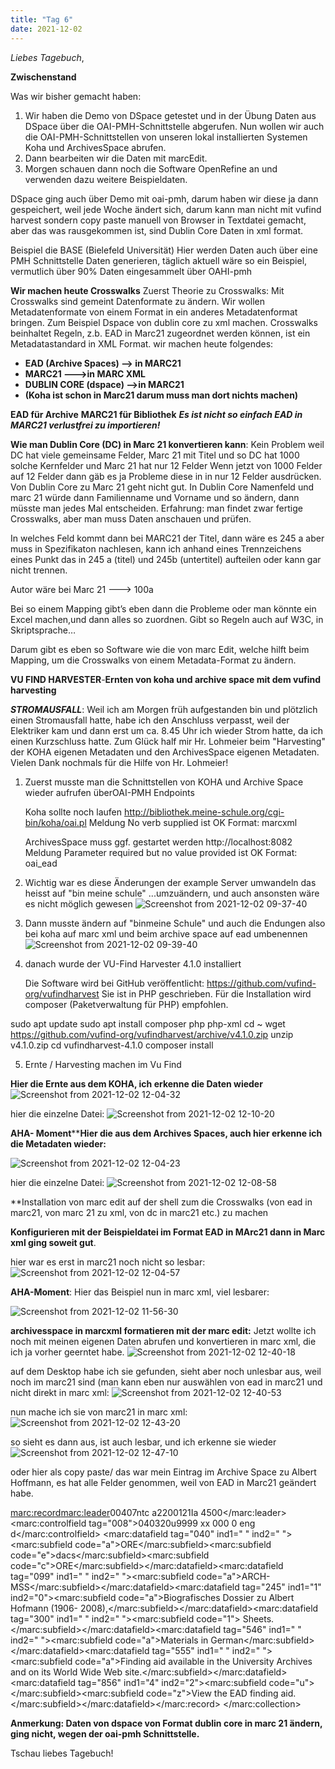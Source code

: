 ```yaml
---
title: "Tag 6"
date: 2021-12-02
---
```

_Liebes Tagebuch_,



**Zwischenstand**


Was wir bisher gemacht haben:
1.  Wir haben die Demo von DSpace getestet und in der Übung Daten aus DSpace über die OAI-PMH-Schnittstelle abgerufen.
Nun wollen wir auch die OAI-PMH-Schnittstellen von unseren lokal installierten Systemen Koha und ArchivesSpace abrufen.
2.  Dann bearbeiten wir die Daten mit marcEdit.
3.  Morgen schauen dann noch die Software OpenRefine an und verwenden dazu weitere Beispieldaten.

DSpace ging auch über Demo mit oai-pmh, darum haben wir diese ja dann gespeichert, weil jede Woche ändert sich, darum kann man nicht mit vufind harvest sondern copy paste manuell von Browser in Textdatei gemacht, aber das was rausgekommen ist, sind Dublin Core Daten in xml format.


Beispiel die BASE (Bielefeld Universität)
Hier werden Daten auch über eine PMH Schnittstelle Daten generieren, täglich aktuell wäre so ein Beispiel, vermutlich über 90% Daten eingesammelt über OAHI-pmh

**Wir machen heute Crosswalks**
Zuerst Theorie zu Crosswalks: Mit Crosswalks sind gemeint Datenformate zu ändern. Wir wollen Metadatenformate von einem Format in ein anderes Metadatenformat bringen. Zum Beispiel Dspace von dublin core zu xml machen.
Crosswalks beinhaltet Regeln, z.b. EAD in Marc21 zugeordnet werden können, ist ein Metadatastandard in XML Format. 
wir machen heute folgendes:
- **EAD (Archive Spaces) --> in MARC21**
- **MARC21   --->in MARC XML**
- **DUBLIN CORE (dspace) -->in MARC21** 
- **(Koha ist schon in Marc21 darum muss man dort nichts machen)**

**EAD für Archive**
**MARC21 für Bibliothek**
_**Es ist nicht so einfach EAD in MARC21 verlustfrei zu importieren!**_

**Wie man  Dublin Core (DC) in Marc 21 konvertieren kann**:
Kein Problem weil DC hat viele gemeinsame Felder, Marc 21 mit Titel und so 
DC  hat 1000 solche Kernfelder und Marc 21 hat nur 12 Felder
Wenn jetzt von 1000 Felder auf 12 Felder dann gäb es ja Probleme diese in in nur 12 Felder ausdrücken.
Von Dublin Core zu Marc 21 geht nicht gut. In Dublin Core Namenfeld und marc 21 würde dann Familienname und Vorname und so ändern, dann müsste man jedes Mal entscheiden.
Erfahrung: man findet zwar fertige Crosswalks, aber man muss Daten anschauen und prüfen.

In welches Feld kommt dann bei MARC21 der Titel, dann wäre es 245 a aber muss in Spezifikaton nachlesen, kann ich anhand eines Trennzeichens eines Punkt das in 245 a (titel) und 245b  (untertitel) aufteilen oder kann gar nicht trennen.
 
Autor wäre bei Marc 21 --->     100a

 
Bei so einem Mapping gibt’s eben dann die Probleme oder man könnte ein Excel machen,und dann alles so zuordnen.
Gibt so Regeln auch auf W3C, in Skriptsprache…

Darum gibt es eben so Software wie die von  marc Edit, welche hilft beim Mapping, um die Crosswalks von einem Metadata-Format zu ändern. 



**VU FIND HARVESTER**-**Ernten von koha und archive space mit dem vufind harvesting**

**_STROMAUSFALL_**: Weil ich am Morgen früh aufgestanden bin und plötzlich einen Stromausfall hatte, habe ich den Anschluss verpasst, weil der Elektriker kam und dann erst um ca. 8.45 Uhr ich wieder Strom hatte, da ich einen Kurzschluss hatte. Zum Glück half mir Hr. Lohmeier beim "Harvesting" der KOHA eigenen Metadaten und den ArchivesSpace eigenen Metadaten. Vielen Dank nochmals für die Hilfe von Hr. Lohmeier!

1. Zuerst musste man die Schnittstellen von KOHA und Archive Space wieder aufrufen überOAI-PMH Endpoints

    Koha sollte noch laufen
        http://bibliothek.meine-schule.org/cgi-bin/koha/oai.pl
        Meldung No verb supplied ist OK
        Format: marcxml
        
    ArchivesSpace muss ggf. gestartet werden
        http://localhost:8082
        Meldung Parameter required but no value provided ist OK
        Format: oai_ead



2. Wichtig war es diese  Änderungen der  example Server umwandeln das heisst auf "bin meine schule" ...umzuändern, und auch  ansonsten wäre es nicht möglich gewesen
![Screenshot from 2021-12-02 09-37-40](https://user-images.githubusercontent.com/90834735/144412123-542d4450-5ad5-48bd-a5e8-abd0f465fe81.png)

3. Dann musste ändern auf "binmeine Schule" und auch die Endungen also bei koha auf marc xml und beim archive space auf ead umbenennen
![Screenshot from 2021-12-02 09-39-40](https://user-images.githubusercontent.com/90834735/144411595-48253724-6f48-4085-a7c5-99f888391bba.png)
 


4. danach wurde der VU-Find  Harvester 4.1.0 installiert

    Die Software wird bei GitHub veröffentlicht: https://github.com/vufind-org/vufindharvest
    Sie ist in PHP geschrieben. Für die Installation wird composer (Paketverwaltung für PHP) empfohlen.

sudo apt update
sudo apt install composer php php-xml
cd ~
wget https://github.com/vufind-org/vufindharvest/archive/v4.1.0.zip
unzip v4.1.0.zip
cd vufindharvest-4.1.0
composer install


5. Ernte / Harvesting machen im Vu Find

**Hier die Ernte aus dem KOHA, ich erkenne die Daten wieder**
![Screenshot from 2021-12-02 12-04-32](https://user-images.githubusercontent.com/90834735/144410548-1b411aed-ab8c-486b-8f9d-0d63a216337c.png)

hier die einzelne Datei:
![Screenshot from 2021-12-02 12-10-20](https://user-images.githubusercontent.com/90834735/144411325-7b83c980-2637-4d67-be7b-4185a166cbd0.png)





**AHA- Moment******Hier die aus dem Archives Spaces, auch hier erkenne ich die Metadaten wieder:**

![Screenshot from 2021-12-02 12-04-23](https://user-images.githubusercontent.com/90834735/144410685-b1002c1b-3bb4-4cb6-857b-20074b6812c1.png)



hier die einzelne Datei:
![Screenshot from 2021-12-02 12-08-58](https://user-images.githubusercontent.com/90834735/144411105-b08216ed-a43b-4973-98d3-81cfde5327ef.png)





**Installation von marc edit auf der shell zum die Crosswalks   (von ead in marc21, von marc 21 zu xml, von dc in marc21  etc.)  zu machen




**Konfigurieren mit der Beispieldatei im Format EAD in MArc21 dann in Marc xml ging soweit gut**. 

hier war es erst in marc21 noch nicht so lesbar:
![Screenshot from 2021-12-02 12-04-57](https://user-images.githubusercontent.com/90834735/144410505-f9c306ae-a5af-4b5f-8826-500d6d3d560a.png)




**AHA-Moment**: Hier das Beispiel nun in marc xml, viel lesbarer:



![Screenshot from 2021-12-02 11-56-30](https://user-images.githubusercontent.com/90834735/144409887-4707648e-f54c-4ece-b074-e9b3c3341bc6.png)


**archivesspace in marcxml formatieren mit der marc edit:**
Jetzt wollte ich noch mit meinen eigenen Daten abrufen und konvertieren in marc xml,  die ich ja vorher geerntet habe.
![Screenshot from 2021-12-02 12-40-18](https://user-images.githubusercontent.com/90834735/144415353-21e6ceac-5238-434b-888a-4ce9f3b27227.png)

auf dem Desktop habe ich sie gefunden, sieht aber noch unlesbar aus, weil noch im marc21 sind (man kann eben nur auswählen von ead in marc21 und nicht direkt in marc xml:
![Screenshot from 2021-12-02 12-40-53](https://user-images.githubusercontent.com/90834735/144415427-1b22b9a7-e0c5-4557-8a49-619676f47679.png)

nun mache ich sie von marc21 in marc xml:
![Screenshot from 2021-12-02 12-43-20](https://user-images.githubusercontent.com/90834735/144415937-71e5424f-024a-4d23-a167-9623bc6b4b34.png)

so sieht es dann aus, ist auch lesbar, und ich erkenne sie wieder
![Screenshot from 2021-12-02 12-47-10](https://user-images.githubusercontent.com/90834735/144416291-153d43a4-7f44-4e19-a17b-a2fd6da4c1cf.png)

oder hier als copy paste/ das war mein Eintrag im Archive Space zu Albert Hoffmann, es hat alle Felder genommen, weil von EAD in Marc21 geändert habe.

<?xml version="1.0" encoding="UTF-8" ?><marc:collection xmlns:marc="http://www.loc.gov/MARC21/slim" xmlns:xsi="http://www.w3.org/2001/XMLSchema-instance" xsi:schemaLocation="http://www.loc.gov/MARC21/slim http://www.loc.gov/standards/marcxml/schema/MARC21slim.xsd">
<marc:record><marc:leader>00407ntc a2200121Ia 4500</marc:leader>
<marc:controlfield tag="008">040320u9999    xx            000 0 eng d</marc:controlfield>
<marc:datafield tag="040" ind1=" " ind2=" "><marc:subfield code="a">ORE</marc:subfield><marc:subfield code="e">dacs</marc:subfield><marc:subfield code="c">ORE</marc:subfield></marc:datafield><marc:datafield tag="099" ind1=" " ind2=" "><marc:subfield code="a">ARCH-MSS</marc:subfield></marc:datafield><marc:datafield tag="245" ind1="1" ind2="0"><marc:subfield code="a">Biografisches Dossier zu Albert Hofmann (1906- 2008),</marc:subfield></marc:datafield><marc:datafield tag="300" ind1=" " ind2=" "><marc:subfield code="1"> Sheets.</marc:subfield></marc:datafield><marc:datafield tag="546" ind1=" " ind2=" "><marc:subfield code="a">Materials in German</marc:subfield></marc:datafield><marc:datafield tag="555" ind1=" " ind2=" "><marc:subfield code="a">Finding aid available in the University Archives and on its World Wide Web site.</marc:subfield></marc:datafield><marc:datafield tag="856" ind1="4" ind2="2"><marc:subfield code="u"></marc:subfield><marc:subfield code="z">View the EAD finding aid.</marc:subfield></marc:datafield></marc:record>
</marc:collection>



**Anmerkung: Daten von dspace von Format dublin core in marc 21 ändern, ging nicht, wegen der oai-pmh Schnittstelle.**

Tschau liebes Tagebuch!

